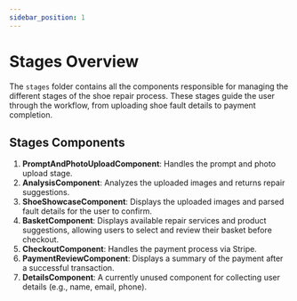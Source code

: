 ```yaml
---
sidebar_position: 1
---
```


# Stages Overview

The `stages` folder contains all the components responsible for managing the different stages of the shoe repair process. These stages guide the user through the workflow, from uploading shoe fault details to payment completion.

## Stages Components

1. **PromptAndPhotoUploadComponent**: Handles the prompt and photo upload stage.
2. **AnalysisComponent**: Analyzes the uploaded images and returns repair suggestions.
3. **ShoeShowcaseComponent**: Displays the uploaded images and parsed fault details for the user to confirm.
4. **BasketComponent**: Displays available repair services and product suggestions, allowing users to select and review their basket before checkout.
5. **CheckoutComponent**: Handles the payment process via Stripe.
6. **PaymentReviewComponent**: Displays a summary of the payment after a successful transaction.
7. **DetailsComponent**: A currently unused component for collecting user details (e.g., name, email, phone).
